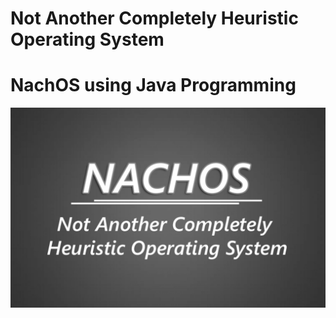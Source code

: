 # Not Another Completely Heuristic Operating System 
# NachOS using Java Programming

![NachOS](https://raw.githubusercontent.com/kevinsudut/NachOS-Java-Programming/master/nachos.jpg)
